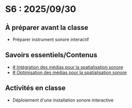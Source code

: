 # S6 : <!-- %: S6 -->2025/09/30<!-- %; -->

## À préparer avant la classe

* Préparer instrument sonore interactif

## Savoirs essentiels/Contenus

* [ <!-- %: BLOC2_SAVOIR4  --># Intégration des médias pour la spatialisation sonore<!-- %; -->](../../03-savoirs/02/04/README.md)
* [ <!-- %: BLOC2_SAVOIR5  --># Optimisation des médias pour la spatialisation sonore<!-- %; -->](../../03-savoirs/02/05/README.md)


## Activités en classe

* Déploiement d'une installation sonore interactive
